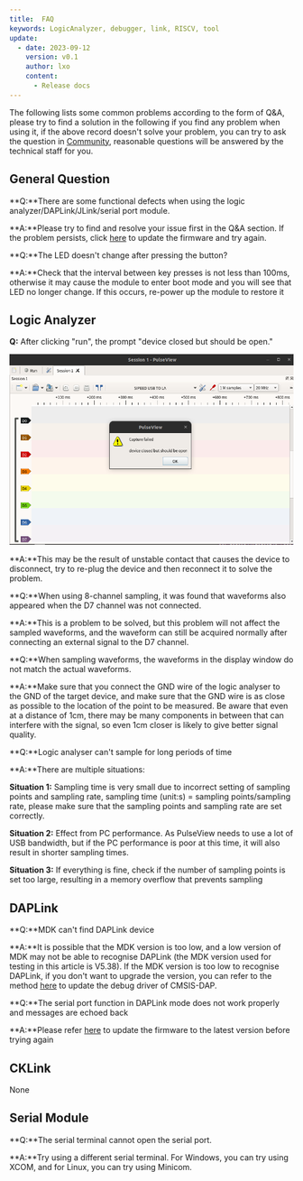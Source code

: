 ```yaml
---
title:  FAQ
keywords: LogicAnalyzer, debugger, link, RISCV, tool
update:
  - date: 2023-09-12
    version: v0.1
    author: lxo
    content:
      - Release docs
---
```


The following lists some common problems according to the form of Q&A, please try to find a solution in the following if you find any problem when using it, if the above record doesn't solve your problem, you can try to ask the question in [Community](https://maixhub.com/discussion), reasonable questions will be answered by the technical staff for you.

## General Question

**Q:**There are some functional defects when using the logic analyzer/DAPLink/JLink/serial port module.

**A:**Please try to find and resolve your issue first in the Q&A section. If the problem persists, click [here](./update_firmware.md) to update the firmware and try again.


**Q:**The LED doesn't change after pressing the button?

**A:**Check that the interval between key presses is not less than 100ms, otherwise it may cause the module to enter boot mode and you will see that LED no longer change. If this occurs, re-power up the module to restore it

## Logic Analyzer

**Q:** After clicking "run", the prompt "device closed but should be open."

![image-20230816113213933](./../../../zh/logic_analyzer/combo8/assets/use_logic_function/tips_capture_failed.png)

**A:**This may be the result of unstable contact that causes the device to disconnect, try to re-plug the device and then reconnect it to solve the problem.

**Q:**When using 8-channel sampling, it was found that waveforms also appeared when the D7 channel was not connected.

**A:**This is a problem to be solved, but this problem will not affect the sampled waveforms, and the waveform can still be acquired normally after connecting an external signal to the D7 channel.

**Q:**When sampling waveforms, the waveforms in the display window do not match the actual waveforms.

**A:**Make sure that you connect the GND wire of the logic analyser to the GND of the target device, and make sure that the GND wire is as close as possible to the location of the point to be measured. Be aware that even at a distance of 1cm, there may be many components in between that can interfere with the signal, so even 1cm closer is likely to give better signal quality.

**Q:**Logic analyser can't sample for long periods of time

**A:**There are multiple situations:

**Situation 1:** Sampling time is very small due to incorrect setting of sampling points and sampling rate, sampling time (unit:s) = sampling points/sampling rate, please make sure that the sampling points and sampling rate are set correctly. 

**Situation 2:** Effect from PC performance. As PulseView needs to use a lot of USB bandwidth, but if the PC performance is poor at this time, it will also result in shorter sampling times.

**Situation 3:** If everything is fine, check if the number of sampling points is set too large, resulting in a memory overflow that prevents sampling



## DAPLink

**Q:**MDK can't find DAPLink device

**A:**It is possible that the MDK version is too low, and a low version of MDK may not be able to recognise DAPLink (the MDK version used for testing in this article is V5.38). If the MDK version is too low to recognise DAPLink, if you don't want to upgrade the version, you can refer to the method [here](https://developer.arm.com/documentation/ka003663/latest/) to update the debug driver of CMSIS-DAP.

**Q:**The serial port function in DAPLink mode does not work properly and messages are echoed back

**A:**Please refer [here](./update_firmware.md) to update the firmware to the latest version before trying again


## CKLink

None


## Serial Module

**Q:**The serial terminal cannot open the serial port.

**A:**Try using a different serial terminal. For Windows, you can try using XCOM, and for Linux, you can try using Minicom.

